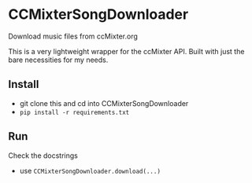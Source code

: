 # CCMixterSongDownloader
Download music files from ccMixter.org

This is a very lightweight wrapper for the ccMixter API. Built with just the
bare necessities for my needs.

## Install

- git clone this and cd into CCMixterSongDownloader
- `pip install -r requirements.txt`


## Run

Check the docstrings
- use `CCMixterSongDownloader.download(...)`
